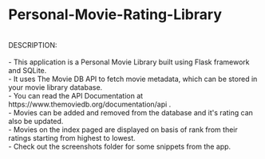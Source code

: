 # Personal-Movie-Rating-Library
</br>
DESCRIPTION:</br>
</br>
- This application is a Personal Movie Library built using Flask framework and SQLite.</br>
- It uses The Movie DB API to fetch movie metadata, which can be stored in your movie library database.</br>
- You can read the API Documentation at https://www.themoviedb.org/documentation/api .</br>
- Movies can be added and removed from the database and it's rating can also be updated.</br>
- Movies on the index paged are displayed on basis of rank from their ratings starting from highest to lowest.</br>
- Check out the screenshots folder for some snippets from the app.</br>
</br>
